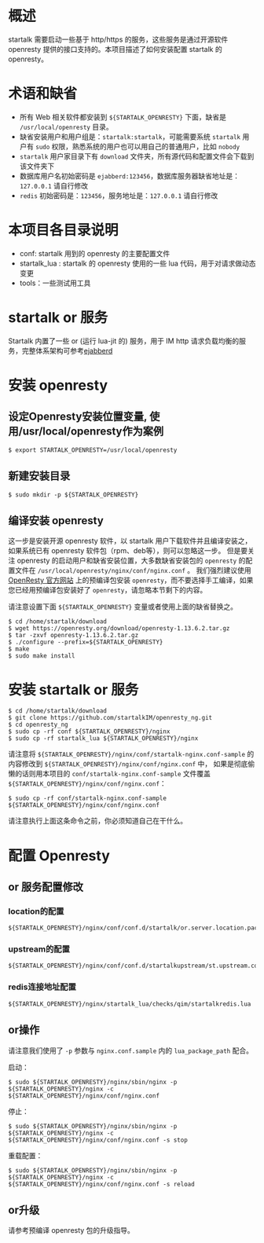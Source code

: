 
# 概述

startalk 需要启动一些基于 http/https 的服务，这些服务是通过开源软件 openresty 提供的接口支持的。本项目描述了如何安装配置 startalk 的 openresty。


# 术语和缺省

* 所有 Web 相关软件都安装到 ``${STARTALK_OPENRESTY}`` 下面，缺省是 ``/usr/local/openresty`` 目录。
* 缺省安装用户和用户组是：``startalk:startalk``，可能需要系统 ``startalk`` 用户有 ``sudo`` 权限，熟悉系统的用户也可以用自己的普通用户，比如 ``nobody``
* ``startalk`` 用户家目录下有 ``download`` 文件夹，所有源代码和配置文件会下载到该文件夹下
* 数据库用户名初始密码是 ``ejabberd:123456``，数据库服务器缺省地址是：``127.0.0.1`` 请自行修改
* ``redis`` 初始密码是：``123456``，服务地址是：``127.0.0.1`` 请自行修改

# 本项目各目录说明

* conf: startalk 用到的 openresty 的主要配置文件
* startalk_lua : startalk 的 openresty 使用的一些 lua 代码，用于对请求做动态变更
* tools：一些测试用工具

# startalk or 服务

Startalk 内置了一些 or (运行 lua-jit 的) 服务，用于 IM http 请求负载均衡的服务，完整体系架构可参考[ejabberd](https://github.com/startalkIM/ejabberd)

# 安装 openresty  

## 设定Openresty安装位置变量, 使用/usr/local/openresty作为案例
```
$ export STARTALK_OPENRESTY=/usr/local/openresty 
```

## 新建安装目录

```
$ sudo mkdir -p ${STARTALK_OPENRESTY}
```

## 编译安装 openresty

这一步是安装开源 openresty 软件，以 startalk 用户下载软件并且编译安装之，如果系统已有 openresty 软件包（rpm、deb等），则可以忽略这一步。
但是要关注 openresty 的启动用户和缺省安装位置，大多数缺省安装包的 ``openresty`` 的配置文件在 ``/usr/local/openresty/nginx/conf/nginx.conf`` 。
我们强烈建议使用 [OpenResty 官方网站](https://openresty.org) 上的预编译包安装 ``openresty``，而不要选择手工编译，如果您已经用预编译包安装好了 ``openresty``，请忽略本节剩下的内容。

请注意设置下面 ``${STARTALK_OPENRESTY}`` 变量或者使用上面的缺省替换之。

```
$ cd /home/startalk/download
$ wget https://openresty.org/download/openresty-1.13.6.2.tar.gz
$ tar -zxvf openresty-1.13.6.2.tar.gz
$ ./configure --prefix=${STARTALK_OPENRESTY}
$ make
$ sudo make install
```

# 安装 startalk or 服务

```
$ cd /home/startalk/download
$ git clone https://github.com/startalkIM/openresty_ng.git
$ cd openresty_ng
$ sudo cp -rf conf ${STARTALK_OPENRESTY}/nginx
$ sudo cp -rf startalk_lua ${STARTALK_OPENRESTY}/nginx

```
请注意将 ``${STARTALK_OPENRESTY}/nginx/conf/startalk-nginx.conf-sample`` 的内容修改到 ``${STARTALK_OPENRESTY}/nginx/conf/nginx.conf`` 中，
如果是彻底偷懒的话则用本项目的 ``conf/startalk-nginx.conf-sample`` 文件覆盖 ``${STARTALK_OPENRESTY}/nginx/conf/nginx.conf``：

```
$ sudo cp -rf conf/startalk-nginx.conf-sample ${STARTALK_OPENRESTY}/nginx/conf/nginx.conf
```
请注意执行上面这条命令之前，你必须知道自己在干什么。

# 配置 Openresty

## or 服务配置修改

### location的配置
```
${STARTALK_OPENRESTY}/nginx/conf/conf.d/startalk/or.server.location.package.qtapi.conf
```
### upstream的配置
```
${STARTALK_OPENRESTY}/nginx/conf/conf.d/startalkupstream/st.upstream.conf
```
### redis连接地址配置
```
${STARTALK_OPENRESTY}/nginx/startalk_lua/checks/qim/startalkredis.lua
```

## or操作

请注意我们使用了  `-p` 参数与 `nginx.conf.sample` 内的 `lua_package_path` 配合。

启动：
```
$ sudo ${STARTALK_OPENRESTY}/nginx/sbin/nginx -p ${STARTALK_OPENRESTY}/nginx -c ${STARTALK_OPENRESTY}/nginx/conf/nginx.conf
```

停止：

```
$ sudo ${STARTALK_OPENRESTY}/nginx/sbin/nginx -p ${STARTALK_OPENRESTY}/nginx -c ${STARTALK_OPENRESTY}/nginx/conf/nginx.conf -s stop
```
重载配置：

```
$ sudo ${STARTALK_OPENRESTY}/nginx/sbin/nginx -p ${STARTALK_OPENRESTY}/nginx -c ${STARTALK_OPENRESTY}/nginx/conf/nginx.conf -s reload
```


## or升级

请参考预编译 openresty 包的升级指导。
